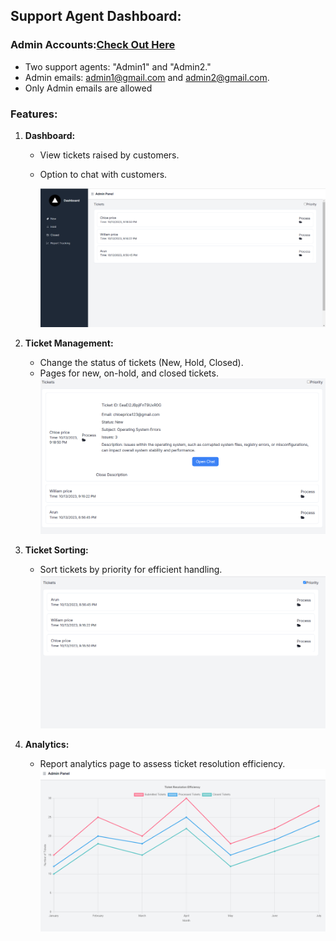 ## Support Agent Dashboard:

### Admin Accounts:[Check Out Here](https://ticketing-system-support-agent-xcs4.vercel.app/)

- Two support agents: "Admin1" and "Admin2."
- Admin emails: admin1@gmail.com and admin2@gmail.com.
- Only Admin emails are allowed

### Features:

1. **Dashboard:**
   - View tickets raised by customers.
   - Option to chat with customers.

      ![](s2.png)

2. **Ticket Management:**
   - Change the status of tickets (New, Hold, Closed).
   - Pages for new, on-hold, and closed tickets.
     ![](s4.png)

3. **Ticket Sorting:**
   - Sort tickets by priority for efficient handling.
     ![](s5.png)

4. **Analytics:**
   - Report analytics page to assess ticket resolution efficiency.
     ![](s6.png)
